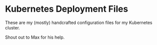 # Kubernetes Deployment Files

These are my (mostly) handcrafted configuration files for my Kubernetes cluster.

Shout out to Max for his help.
